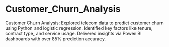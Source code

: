 # Customer_Churn_Analysis
Customer Churn Analysis: Explored telecom data to predict customer churn using Python and logistic regression. Identified key factors like tenure, contract type, and service usage. Delivered insights via Power BI dashboards with over 85% prediction accuracy.
